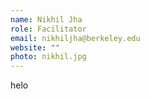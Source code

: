 ```yaml
---
name: Nikhil Jha
role: Facilitator
email: nikhiljha@berkeley.edu
website: "" 
photo: nikhil.jpg
---
```


helo
